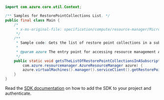 ```java
import com.azure.core.util.Context;

/** Samples for RestorePointCollections List. */
public final class Main {
    /*
     * x-ms-original-file: specification/compute/resource-manager/Microsoft.Compute/stable/2021-11-01/examples/compute/GetRestorePointCollectionsInASubscription.json
     */
    /**
     * Sample code: Gets the list of restore point collections in a subscription.
     *
     * @param azure The entry point for accessing resource management APIs in Azure.
     */
    public static void getsTheListOfRestorePointCollectionsInASubscription(
        com.azure.resourcemanager.AzureResourceManager azure) {
        azure.virtualMachines().manager().serviceClient().getRestorePointCollections().list(Context.NONE);
    }
}
```

Read the [SDK documentation](https://github.com/Azure/azure-sdk-for-java/blob/azure-resourcemanager_2.14.0/sdk/resourcemanager/azure-resourcemanager/README.md) on how to add the SDK to your project and authenticate.
